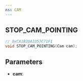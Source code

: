 ```yaml
---
ns: CAM
---
```

## STOP_CAM_POINTING

```c
// 0xCA1B30A3357C71F1
void STOP_CAM_POINTING(Cam cam);
```

## Parameters
* **cam**:
